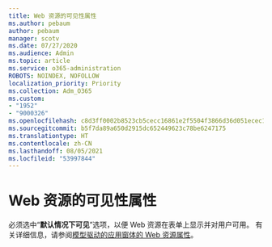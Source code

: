```yaml
---
title: Web 资源的可见性属性
ms.author: pebaum
author: pebaum
manager: scotv
ms.date: 07/27/2020
ms.audience: Admin
ms.topic: article
ms.service: o365-administration
ROBOTS: NOINDEX, NOFOLLOW
localization_priority: Priority
ms.collection: Adm_O365
ms.custom:
- "1952"
- "9000326"
ms.openlocfilehash: c8d3ff0002b8523cb5cecc16861e2f5504f3866d36d051ecec1592dba64fd423
ms.sourcegitcommit: b5f7da89a650d2915dc652449623c78be6247175
ms.translationtype: HT
ms.contentlocale: zh-CN
ms.lasthandoff: 08/05/2021
ms.locfileid: "53997844"
---
```

# <a name="webresource-visibility-property"></a>Web 资源的可见性属性

必须选中“**默认情况下可见**”选项，以便 Web 资源在表单上显示并对用户可用。 有关详细信息，请参阅[模型驱动的应用窗体的 Web 资源属性](https://docs.microsoft.com/powerapps/maker/model-driven-apps/web-resource-properties-legacy)。